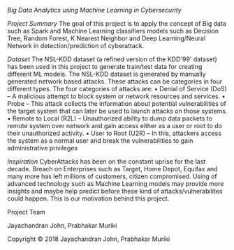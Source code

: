 *Big Data Analytics using Machine Learning in Cybersecurity*

*Project Summary*
The goal of this project is to apply the concept of Big data such as Spark and Machine Learning classifiers models such as Decision Tree, Random Forest, K Nearest Neighbor and Deep Learning/Neural Network in detection/prediction of cyberattack.

*Dataset*
The NSL-KDD dataset (a refined version of the KDD'99' dataset) has been used in this project to generate train/test data for creating different ML models. The NSL-KDD dataset is generated by manually generated network based attacks. These attacks can be categories in four different types. The four categories of attacks
are:
• Denial of Service (DoS) – A malicious attempt to block system or network resources and services.
• Probe – This attack collects the information about potential vulnerabilities of the target system that can later be used to launch attacks on those systems.
• Remote to Local (R2L) – Unauthorized ability to dump data packets to remote system over network and gain access either as a user or root to do their unauthorized activity.
• User to Root (U2R) – In this, attackers access the system as a normal user and break the vulnerabilities to gain administrative privileges

*Inspiration*
CyberAttacks has been on the constant uprise for the last decade. Breach on Enterprises such as Target, Home Depot, Equifax and many more has left millions of customers, citizen compromised. Using of advanced technology such as Machine Learning models may provide more insights and maybe help predict before these kind of attacks/vulnerabilites could happen. This is our motivation behind this project.

Project Team

Jayachandran John,
Prabhakar Muriki

Copyright © 2018 Jayachandran John, Prabhakar Muriki
